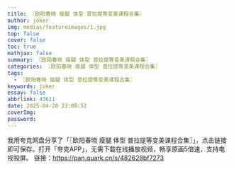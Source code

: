 ```yaml
---
title: 〖欧阳春晓 瘦腿 体型 普拉提等变美课程合集〗
author: joker
img: medias/featureimages/1.jpg
top: false
cover: false
toc: true
mathjax: false
summary: 〖欧阳春晓 瘦腿 体型 普拉提等变美课程合集〗
categories: 〖欧阳春晓 瘦腿 体型 普拉提等变美课程合集〗
tags:
  - 〖欧阳春晓 瘦腿 体型 普拉提等变美课程合集〗
keywords: joker
essay: false
abbrlink: 43611
date: 2025-04-20 23:08:52
coverImg:
password:
---
```


我用夸克网盘分享了「〖欧阳春晓 瘦腿 体型 普拉提等变美课程合集〗」，点击链接即可保存。打开「夸克APP」，无需下载在线播放视频，畅享原画5倍速，支持电视投屏。
链接：https://pan.quark.cn/s/482628bf7273
